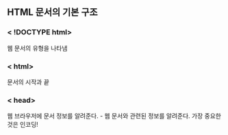 ## HTML 문서의 기본 구조
### < !DOCTYPE html>
웹 문서의 유형을 나타냄

### < html>
문서의 시작과 끝

### < head>
웹 브라우저에 문서 정보를 알려준다.
<meta> - 웹 문서와 관련된 정보를 알려준다. 가장 중요한 것은 인코딩!
<title> - 웹 문서의 제목

### < body>
웹 문서의 내용. 화면에 표시될 내용

